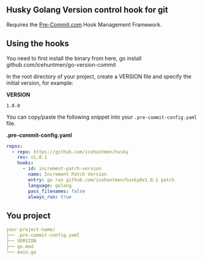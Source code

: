 
## Husky Golang Version control hook for git

Requires the [Pre-Commit.com](https://pre-commit.com/) Hook Management Framework.

## Using the hooks
You need to first install the binary from here, go install github.com/icehuntmen/go-version-commit

In the root directory of your project, create a VERSION file and specify the initial version, for example:

**VERSION**
```
1.0.0
```

You can copy/paste the following snippet into your `.pre-commit-config.yaml` file.

**.pre-commit-config.yaml**
```yaml
repos:
  - repo: https://github.com/icehuntmen/husky
    rev: v1.0.1
    hooks:
      - id: increment-patch-version
        name: Increment Patch Version
        entry: go run github.com/icehuntmen/husky@v1.0.1 patch
        language: golang
        pass_filenames: false
        always_run: true
```

## You project
```yaml
your-project-name/
├── .pre-commit-config.yaml
├── VERSION
├── go.mod
└── main.go
```